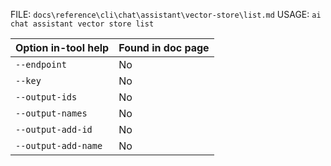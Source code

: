 ﻿FILE: `docs\reference\cli\chat\assistant\vector-store\list.md`
USAGE: `ai chat assistant vector store list`

| Option in-tool help | Found in doc page |
|---------------------|------------------|
| `--endpoint` | No |
| `--key` | No |
| `--output-ids` | No |
| `--output-names` | No |
| `--output-add-id` | No |
| `--output-add-name` | No |